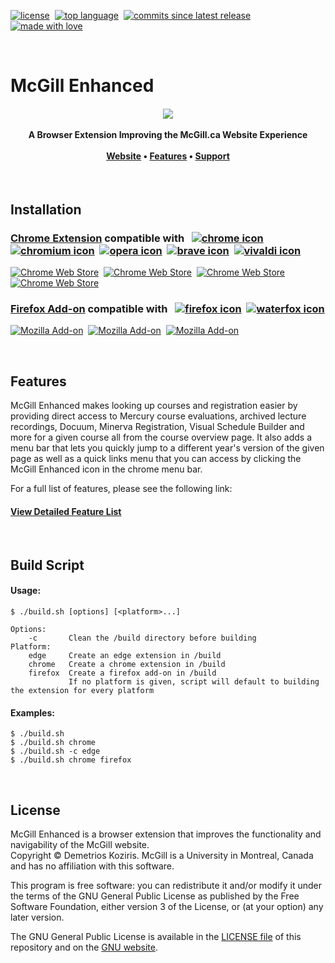 [![license](https://img.shields.io/github/license/demetrios-koziris/mcgillenhanced.svg?style=flat-square)](https://github.com/demetrios-koziris/McGillEnhanced/blob/master/LICENSE.txt)&nbsp;
[![top language](https://img.shields.io/github/languages/top/demetrios-koziris/McGillEnhanced.svg?style=flat-square)](https://github.com/demetrios-koziris/McGillEnhanced)&nbsp;
[![commits since latest release](https://img.shields.io/github/commits-since/demetrios-koziris/McGillEnhanced/latest.svg?style=flat-square)](https://github.com/demetrios-koziris/McGillEnhanced/releases)&nbsp;
[![made with love](https://img.shields.io/badge/made%20with-%E2%9D%A4-brightgreen.svg?style=flat-square&color=ED1B2F)](https://github.com/demetrios-koziris)


<br>

# McGill Enhanced

<h4 align="center">
  <img src="https://raw.githubusercontent.com/demetrios-koziris/McGillEnhanced/master/src/icons/mcgill-128.png">
  <br><br>
  A Browser Extension Improving the McGill.ca Website Experience
  <br><br>
  <a href="http://demetrios-koziris.github.io/McGillEnhanced">Website</a>
  • <a href="https://demetrios-koziris.github.io/McGillEnhanced/features">Features</a>
  • <a href="https://demetrios-koziris.github.io/McGillEnhanced/support">Support</a>
</h4>


<br>

## Installation

### [Chrome Extension](https://chrome.google.com/webstore/detail/mcgill-enhanced/jlacaimkacnkhlcgapgakpklnibgfkde?hl=en) compatible with &nbsp;&nbsp;[![chrome icon](https://raw.githubusercontent.com/alrra/browser-logos/master/src/chrome/chrome_24x24.png)](https://www.google.com/chrome/)&nbsp;&nbsp;[![chromium icon](https://raw.githubusercontent.com/alrra/browser-logos/master/src/chromium/chromium_24x24.png)](https://download-chromium.appspot.com/)&nbsp;&nbsp;[![opera icon](https://raw.githubusercontent.com/alrra/browser-logos/master/src/opera/opera_24x24.png)](https://www.opera.com/)&nbsp;&nbsp;[![brave icon](https://raw.githubusercontent.com/alrra/browser-logos/master/src/brave/brave_24x24.png)](https://brave.com/)&nbsp;&nbsp;[![vivaldi icon](https://raw.githubusercontent.com/alrra/browser-logos/master/src/vivaldi/vivaldi_24x24.png)](https://vivaldi.com/)

[![Chrome Web Store](https://img.shields.io/chrome-web-store/v/jlacaimkacnkhlcgapgakpklnibgfkde.svg?style=flat-square&logo=google-chrome&logoColor=white)](https://chrome.google.com/webstore/detail/mcgill-enhanced/jlacaimkacnkhlcgapgakpklnibgfkde?hl=en)&nbsp;
[![Chrome Web Store](https://img.shields.io/chrome-web-store/users/jlacaimkacnkhlcgapgakpklnibgfkde.svg?style=flat-square&logo=&logoColor=white&label=total%20weekly%20users)](https://chrome.google.com/webstore/detail/mcgill-enhanced/jlacaimkacnkhlcgapgakpklnibgfkde?hl=en)&nbsp;
[![Chrome Web Store](https://img.shields.io/chrome-web-store/stars/jlacaimkacnkhlcgapgakpklnibgfkde.svg?style=flat-square&logo=&logoColor=white)](https://chrome.google.com/webstore/detail/mcgill-enhanced/jlacaimkacnkhlcgapgakpklnibgfkde/reviews?hl=en/reviews)&nbsp;
[![Chrome Web Store](https://img.shields.io/chrome-web-store/rating-count/jlacaimkacnkhlcgapgakpklnibgfkde.svg?style=flat-square&logo=&logoColor=white&label=%23%20of%20ratings)](https://chrome.google.com/webstore/detail/mcgill-enhanced/jlacaimkacnkhlcgapgakpklnibgfkde/reviews?hl=en)

### [Firefox Add-on](https://addons.mozilla.org/en-US/firefox/addon/mcgillenhanced/) compatible with &nbsp;&nbsp;[![firefox icon](https://raw.githubusercontent.com/alrra/browser-logos/master/src/firefox/firefox_24x24.png)](https://www.mozilla.org/en-US/firefox/new/?v=b)&nbsp;&nbsp;[![waterfox icon](https://raw.githubusercontent.com/alrra/browser-logos/master/src/waterfox/waterfox_24x24.png)](https://www.waterfoxproject.org/en-US/)
 
[![Mozilla Add-on](https://img.shields.io/amo/v/mcgillenhanced.svg?style=flat-square&logo=mozilla-firefox&logoColor=white)](https://addons.mozilla.org/en-US/firefox/addon/mcgillenhanced/)&nbsp;
[![Mozilla Add-on](https://img.shields.io/amo/users/mcgillenhanced.svg?style=flat-square&logo=&logoColor=white&label=average%20daily%20users)](https://addons.mozilla.org/en-US/firefox/addon/mcgillenhanced/)&nbsp;
[![Mozilla Add-on](https://img.shields.io/amo/stars/mcgillenhanced.svg?style=flat-square&logo=&logoColor=white&label=rating)](https://addons.mozilla.org/en-US/firefox/addon/mcgillenhanced/reviews/)


<br>

## Features

McGill Enhanced makes looking up courses and registration easier by providing direct access to Mercury course evaluations, archived lecture recordings, Docuum, Minerva Registration, Visual Schedule Builder and more for a given course all from the course overview page. It also adds a menu bar that lets you quickly jump to a different year's version of the given page as well as a quick links menu that you can access by clicking the McGill Enhanced icon in the chrome menu bar. 

For a full list of features, please see the following link:
#### [View Detailed Feature List](http://demetrios-koziris.github.io/McGillEnhanced/features)


<br>

## Build Script

#### Usage:  
```
$ ./build.sh [options] [<platform>...]
```
```
Options:
    -c       Clean the /build directory before building  
Platform:
    edge     Create an edge extension in /build  
    chrome   Create a chrome extension in /build  
    firefox  Create a firefox add-on in /build 
             If no platform is given, script will default to building the extension for every platform
```
#### Examples:
```
$ ./build.sh
$ ./build.sh chrome  
$ ./build.sh -c edge  
$ ./build.sh chrome firefox  
```


<br>

## License

McGill Enhanced is a browser extension that improves the functionality and navigability of the McGill website.  
Copyright © Demetrios Koziris. McGill is a University in Montreal, Canada and has no affiliation with this software.

This program is free software: you can redistribute it and/or modify it under the terms of the GNU General Public License 
as published by the Free Software Foundation, either version 3 of the License, or (at your option) any later version.

The GNU General Public License is available in the [LICENSE file](https://github.com/demetrios-koziris/McGillEnhanced/blob/master/LICENSE.txt) of this repository and on the [GNU website](https://www.gnu.org/licenses/gpl-3.0.html).

